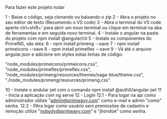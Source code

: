 Para fazer este projeto rodar

1 - Baixe o código, seja clonando ou baixando o zip
2 - Abra o projeto no seu editor de texto (Recomendo o VS code)
3 - Abra o terminal do VS code aperte ctrl+shift+' para abrir um novo terminal ou clique em terminal na aba de ferramentas e em seguida novo terminal.
4 - Instale o angular na pasta do projeto com npm install @angular/cli
5 - Instale os componentes do PrimeNG, são eles:
6 - npm install primeng --save
7 - npm install primeicons --save
8 - npm install primeflex --save
9 - Vá até o arquivo angular.json e adicione em styles estas linhas de código:

"node_modules/primeicons/primeicons.css",
"node_modules/primeflex/primeflex.css",
"node_modules/primeng/resources/themes/saga-blue/theme.css",
"./node_modules/primeng/resources/primeng.css"

10 - Instale o andular jwt com o comando npm install @auth0/angular-jwt
11 - Inicia a aplicação com ng serve
12 - Login
12.1 - Para logar na api como administrador utilize "admin@printwayy.com" como e-mail e admin "como" senha.
12.2 - PAra logar como usuário sem premissões de cadastro e remoção utilize "nobody@printwayy.com" e "jhondoe" como senha.
